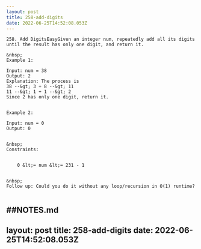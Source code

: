 ```yaml
---
layout: post
title: 258-add-digits
date: 2022-06-25T14:52:08.053Z
---
```


```
258. Add DigitsEasyGiven an integer num, repeatedly add all its digits until the result has only one digit, and return it.

&nbsp;
Example 1:

Input: num = 38
Output: 2
Explanation: The process is
38 --&gt; 3 + 8 --&gt; 11
11 --&gt; 1 + 1 --&gt; 2 
Since 2 has only one digit, return it.


Example 2:

Input: num = 0
Output: 0


&nbsp;
Constraints:


	0 &lt;= num &lt;= 231 - 1


&nbsp;
Follow up: Could you do it without any loop/recursion in O(1) runtime?
 
```

##NOTES.md
 ---
layout: post
title: 258-add-digits
date: 2022-06-25T14:52:08.053Z
---

```
​ 
```
